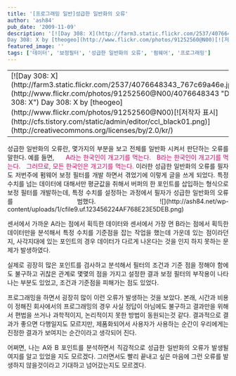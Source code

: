 ```yaml
---
title: '[프로그래밍 일반]성급한 일반화의 오류'
author: 'ash84'
pub_date: '2009-11-09'
description: '[![Day 308: X](http://farm3.static.flickr.com/2537/4076648343_767c69a46e.jpg)](http://www.flickr.com/photos/91252560@N00/4076648343 "Day 308: X")  
Day 308: X by [theogeo](http://www.flickr.com/photos/91252560@N00)[![저작자 표시](http://cfs.tist'
featured_image: ''
tags: ['데이터', '보정필터', '성급한 일반화의 오류', '펌웨어', '프로그래밍']
---
```



<table class="flickrImgSearch"><tbody><tr><td>[![Day 308: X](http://farm3.static.flickr.com/2537/4076648343_767c69a46e.jpg)](http://www.flickr.com/photos/91252560@N00/4076648343 "Day 308: X")  
<span>Day 308: X by [theogeo](http://www.flickr.com/photos/91252560@N00)</span>[![저작자 표시](http://cfs.tistory.com/static/admin/editor/ccl_black01.png)](http://creativecommons.org/licenses/by/2.0/kr/)</td></tr></tbody></table><div style="TEXT-ALIGN: justify"> 성급한 일반화의 오류란, 몇가지의 부분을 보고 전체를 일반화 시켜서 판단하는 오류를 말한다.   
 예를 들면,   
    
<font color="#c8056a">  A라는 한국인이 개고기를 먹는다.   
   B라는 한국인이 개고기를 먹는다.   
   그러므로, 모든 한국인은 개고기를 먹는다.   
</font>  
 이러한 성급한 일반화의 오류를 필자도 저번주에 펌웨어 보정 필터를 개발 하면서 겪었기에 이렇게 글을 쓰게 되었다. 특정 수치를 넘는 데이터에 대해서만 평균값을 취해서 버퍼의 한 포인트를 삽입하는 형식으로 보정 필터를 개발하는데, 특정 수치를 설정하는 과정에서 필자가 성급한 일반화의 오류를 범했다. ![](http://ash84.net/wp-content/uploads/1/cfile9.uf.123456224AF768E23E5DEB.png)

센서에서 가까운 A라는 점에서 획득한 데이터와 센서에서 가장 먼 B라는 점에서 획득한 데이터만을 분석해서 특정 수치를 기준점을 잡는 작업을 했는데 가운데 있는 점이라던지, 사각지대에 있는 포인트의 경우 데이터가 다르게 나온다는 것을 인지 하지 못하는 문제가 발생하였다.

실제로 굉장히 많은 포인트를 검사하고 분석해서 필터의 조건과 기준 점을 정해야 함에도 불구하고 귀찮은 관계로 몇몇의 점을 가지고 설정한 결과 보정 필터의 부작용이 나타나는 부분도 있었고, 조건과 기준점을 피해가는 점도 있었다.

프로그래밍을 하면서 굉장히 많이 이런 오류가 발생하는 것을 보았다. 본래, 시간과 비용이 정해진 회사에서의 프로그래밍의 경우 사실 정답이 아님에도 불구하고 결과만을 위해서 편법을 쓰거나 과학적이지, 논리적이지 못한 방법이 동원되는것 같다. 결과적으로 결과가 좋으면 다행일지도 모르지만, 제품화되어서 사용자가 사용하는 순간이 우리에게는 진정한 결과가 보여지는 순간이라고 생각되어 진다.

어쩌면, 나는 A와 B 포인트를 분석하면서 직감적으로 성급한 일반화의 오류가 발생될 여지를 알고 있었을 지도 모르겠다. 그러면서도 빨리 끝내고 싶은 마음에 그런 오류를 발생하지 않을것이라고 기대하고 넘어갔는지도 모르겠다.

</div><div style="TEXT-ALIGN: justify">  

</div>

